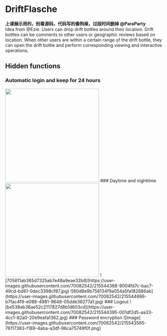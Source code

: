 # DriftFlasche
**上课展示用的，别看源码，代码写的像狗屎，过段时间删掉 @ParaParty**  
Idea from @Ezie. Users can drop drift bottles around their location. Drift bottles can be comments to other users or geographic reviews based on location. When other users are within a certain range of the drift bottle, they can open the drift bottle and perform corresponding viewing and interactive operations.

## Hidden functions
### Automatic login and keep for 24 hours
<img src="https://user-images.githubusercontent.com/70082542/215543940-1e0a8eba-a4c4-4dce-8327-6cd3bac88b91.jpg" width="300px">  
### Daytime and nighttime
<img src="https://user-images.githubusercontent.com/70082542/215544368-9004fd7c-bac7-49cd-bd61-0dec3398cf87.jpg" width="300px">  
![705811ab385d7325ab7e48a9eae32b8](https://user-images.githubusercontent.com/70082542/215544368-9004fd7c-bac7-49cd-bd61-0dec3398cf87.jpg)
![60d8e9b758134f9a054a5fa182886ab](https://user-images.githubusercontent.com/70082542/215544686-b7fac4f9-e088-4981-9648-05dde36277a1.jpg)
### Logout
![be538ab36ae52c2117827d8b1d603cd](https://user-images.githubusercontent.com/70082542/215544395-001df2d5-aa33-4cc1-82a0-20e9eafa1362.jpg)
### Password encryption
![image](https://user-images.githubusercontent.com/70082542/215543565-76117383-f189-4aba-a3df-96ca75749f0f.png)
